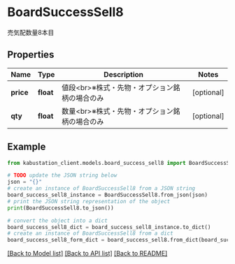 # BoardSuccessSell8

売気配数量8本目

## Properties

Name | Type | Description | Notes
------------ | ------------- | ------------- | -------------
**price** | **float** | 値段&lt;br&gt;※株式・先物・オプション銘柄の場合のみ | [optional] 
**qty** | **float** | 数量&lt;br&gt;※株式・先物・オプション銘柄の場合のみ | [optional] 

## Example

```python
from kabustation_client.models.board_success_sell8 import BoardSuccessSell8

# TODO update the JSON string below
json = "{}"
# create an instance of BoardSuccessSell8 from a JSON string
board_success_sell8_instance = BoardSuccessSell8.from_json(json)
# print the JSON string representation of the object
print(BoardSuccessSell8.to_json())

# convert the object into a dict
board_success_sell8_dict = board_success_sell8_instance.to_dict()
# create an instance of BoardSuccessSell8 from a dict
board_success_sell8_form_dict = board_success_sell8.from_dict(board_success_sell8_dict)
```
[[Back to Model list]](../README.md#documentation-for-models) [[Back to API list]](../README.md#documentation-for-api-endpoints) [[Back to README]](../README.md)



